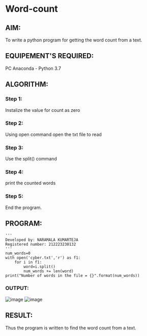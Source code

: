 # Word-count
## AIM:
To write a python program for getting the word count from a text.
## EQUIPEMENT'S REQUIRED: 
PC
Anaconda - Python 3.7
## ALGORITHM: 
### Step 1:
Instalize the value for count as zero
### Step 2: 
Using open command open the txt file to read
### Step 3: 
Use the split() command
### Step 4:  
print the counted words
### Step 5: 
End the program.
## PROGRAM:
```
'''
Developed by: NARAMALA KUMARTEJA
Registered number: 212223230132
'''
num_words=0
with open('cyber.txt','r') as f1:
    for i in f1:
        word=i.split()
        num_words += len(word)
print("Number of words in the file = {}".format(num_words))
```
### OUTPUT:
![image](https://github.com/KumarTeja751/Word-count/assets/144947756/cfc853c9-3089-4575-b631-748d47dad18c)
![image](https://github.com/KumarTeja751/Word-count/assets/144947756/63f9d112-da66-4158-832d-bd15042997bc)

## RESULT:
Thus the program is written to find the word count from a text.
